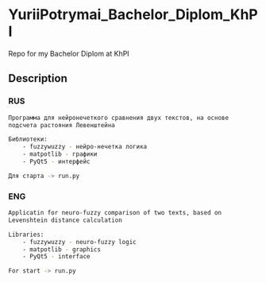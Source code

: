 # YuriiPotrymai_Bachelor_Diplom_KhPI

Repo for my Bachelor Diplom at KhPI

## Description

### RUS
```bash
Программа для нейронечеткого сравнения двух текстов, на основе 
подсчета растояния Левенштейна

Библиотеки:
    - fuzzywuzzy - нейро-нечетка логика
    - matpotlib - графики
    - PyQt5 - интерфейс

Для старта -> run.py
```

### ENG
```bash
Applicatin for neuro-fuzzy comparison of two texts, based on
Levenshtein distance calculation

Libraries:
    - fuzzywuzzy - neuro-fuzzy logic
    - matpotlib - graphics
    - PyQt5 - interface

For start -> run.py
```
